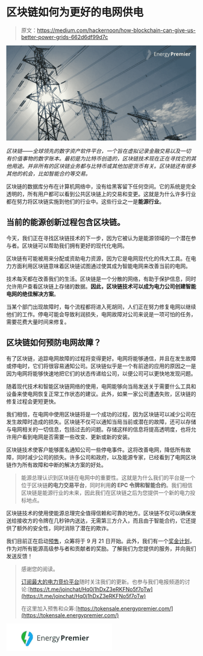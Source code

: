 # 区块链如何为更好的电网供电

> 原文：<https://medium.com/hackernoon/how-blockchain-can-give-us-better-power-grids-662d6df99d7c>

![](img/a7034205f5ad10325b6de95b876f82d6.png)

*区块链——全球领先的数字资产软件平台，一个旨在虚拟记录金融交易以及一切有价值事物的数字账本。最初是为比特币创造的，区块链技术现在正在寻找它的其他用途。并非所有的区块链业务都与比特币或其他加密货币有关。区块链还有很多其他的机会，比如智能合约等交易。*

区块链的数据库分布在计算机网络中，没有给黑客留下任何空间。它的系统是完全透明的，所有用户都可以看到公共区块链上的交易和变更。这就是为什么许多行业都在努力将区块链实施到他们的行业中。这些行业之一是**能源行业**。

## **当前的能源创新过程包含区块链。**

今天，我们正在寻找区块链技术的下一步，因为它被认为是能源领域的一个潜在参与者。区块链可以帮助我们拥有更好的现代化电网。

区块链有可能被用来分配或资助电力资源，因为它是电网现代化的伟大工具。在电力方面利用区块链意味着区块链试图通过使其成为智能电网来改善当前的电网。

技术每天都在改善我们的生活。区块链是一个分散的网络，有助于保护信息，同时允许用户查看区块链上存储的数据。**因此，区块链技术可以成为电力公司创建智能电网的绝佳解决方案**。

当某个部门出现故障时，每个流程都将进入死胡同，人们正在努力修复电网以继续他们的工作。停电可能会导致利润损失，电网故障对公司来说是一项可怕的任务，需要花费大量时间来修复。

## **区块链如何预防电网故障？**

有了区块链，追踪电网故障的过程将变得更好。电网将能够通信，并且在发生故障或停电时，它们将很容易通知公司。区块链似乎是一个有前途的应用的原因之一是因为电网将能够快速地把它们的状态传递给公司，以便公司可以更快地发现问题。

随着现代技术和智能区块链网络的使用，电网能够向当局发送关于需要什么工具和设备来使电网恢复正常工作状态的建议。此外，如果一家公司遭遇失败，区块链的修复过程会更短更快。

我们相信，在电网中使用区块链将是一个成功的过程，因为区块链可以减少公司在发生故障时造成的损失。区块链不仅可以通知当局当前或潜在的故障，还可以存储与电网相关的一切信息，包括过去的问题。存储这样的信息将提高透明度，也将允许用户看到电网是否需要一些改变、更新或新的安装。

区块链技术使客户能够匿名通知公司一些停电事件。这将改善电网，降低所有故障，同时减少公司的损失。许多公司和政府，以及能源专家，已经看到了电网区块链作为所有故障和中断的解决方案的好处。

> 能源总理认识到区块链在电网中的重要性。这就是为什么我们的平台是一个位于区块链**的电力交易平台**，同时利用**的 EPC 令牌和智能合约**。我们相信区块链是能源行业的未来，因此我们在区块链之后为您提供一个新的电力投标地点。

区块链技术的使用使能源总理完全值得信赖和可靠的地方。区块链不仅可以确保发送给接收方的令牌在几秒钟内送达，无需第三方介入，而且由于智能合约，它还提供了额外的安全性，同时消除了潜在的欺诈。

我们目前正在启动[预售](https://tokensale.energypremier.com/)，众筹将于 9 月 21 日开始。此外，我们有一个[奖金计划](https://bitcointalk.org/index.php?topic=3043285.0)，作为对所有能源高级参与者和贡献者的奖励。了解我们为您提供的服务，并向我们发送反馈！

> 感谢您的阅读。
> 
> [订阅最大的电力竞价平台](/@energypremier)随时关注我们的更新。也参与我们电报频道的讨论:[https://t.me/joinchat/Hq0j1hDxZ3eRKFNo5f7oTw](https://t.me/joinchat/Hq0j1hDxZ3eRKFNo5f7oTw)
> 
> 在这里加入预售和众筹:[https://tokensale.energypremier.com/](https://tokensale.energypremier.com/)

![](img/b3b8ba99c83d8703e3768dd7fa3fae3d.png)